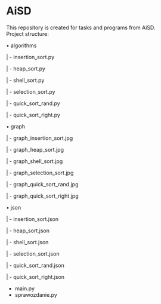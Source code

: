 # AiSD
This repository is created for tasks and programs from AiSD.  
Project structure:

• algorithms

  | - insertion_sort.py 
  
  | - heap_sort.py
  
  | - shell_sort.py
  
  | - selection_sort.py
  
  | - quick_sort_rand.py
  
  | - quick_sort_right.py
  
• graph

  | - graph_insertion_sort.jpg 
  
  | - graph_heap_sort.jpg
  
  | - graph_shell_sort.jpg
  
  | - graph_selection_sort.jpg
  
  | - graph_quick_sort_rand.jpg
  
  | - graph_quick_sort_right.jpg
  
• json

  | - insertion_sort.json
  
  | - heap_sort.json
  
  | - shell_sort.json
  
  | - selection_sort.json
  
  | - quick_sort_rand.json
  
  | - quick_sort_right.json
  
- main.py
- sprawozdanie.py
